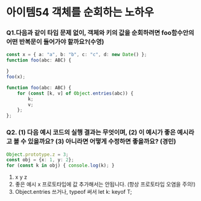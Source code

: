 # 아이템54 객체를 순회하는 노하우

### Q1.다음과 같이 타입 문제 없이, 객체와 키의 값을 순회하려면 foo함수안의 어떤 반복문이 들어가야 할까요?(수영)
```ts
const x = { a: "a", b: "b", c: "c", d: new Date() };
function foo(abc: ABC) {

}
foo(x);
```


```ts
function foo(abc: ABC) {
    for (const [k, v] of Object.entries(abc)) {
        k;
        v;
    };
};
```

### Q2. (1) 다음 예시 코드의 실행 결과는 무엇이며, (2) 이 예시가 좋은 예시라고 볼 수 있을까요? (3) 아니라면 어떻게 수정하면 좋을까요? (경민)
```ts
Object.prototype.z = 3;
const obj = {x: 1, y: 2};
for (const k in obj) { console.log(k); }
```

1. x y z
2. 좋은 예시 x 프로토타입에 값 추가해서는 안됩니다. (항상 프로토타입 오염을 주의!)
3. Object.entries 쓰거나, typeof 써서 let k: keyof T;